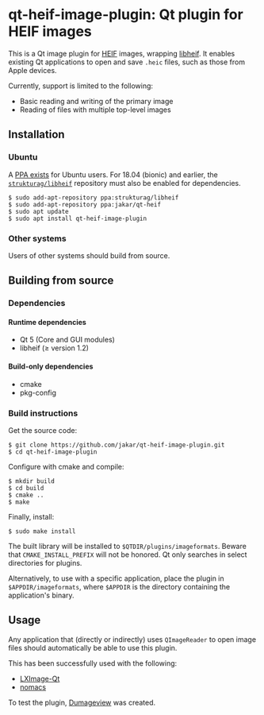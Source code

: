 # qt-heif-image-plugin: Qt plugin for HEIF images
This is a Qt image plugin for [HEIF] images, wrapping [libheif]. It enables
existing Qt applications to open and save `.heic` files, such as those from
Apple devices.

[HEIF]: https://en.wikipedia.org/wiki/High_Efficiency_Image_File_Format
[libheif]: https://github.com/strukturag/libheif

Currently, support is limited to the following:
* Basic reading and writing of the primary image
* Reading of files with multiple top-level images

## Installation
### Ubuntu
A [PPA exists](https://launchpad.net/~jakar/+archive/ubuntu/qt-heif) for Ubuntu
users.  For 18.04 (bionic) and earlier, the
[`strukturag/libheif`](https://launchpad.net/~strukturag/+archive/ubuntu/libheif)
repository must also be enabled for dependencies.
```
$ sudo add-apt-repository ppa:strukturag/libheif
$ sudo add-apt-repository ppa:jakar/qt-heif
$ sudo apt update
$ sudo apt install qt-heif-image-plugin
```

### Other systems
Users of other systems should build from source.

## Building from source
### Dependencies
#### Runtime dependencies
- Qt 5 (Core and GUI modules)
- libheif (&ge; version 1.2)

#### Build-only dependencies
- cmake
- pkg-config

### Build instructions
Get the source code:
```
$ git clone https://github.com/jakar/qt-heif-image-plugin.git
$ cd qt-heif-image-plugin
```

Configure with cmake and compile:
```
$ mkdir build
$ cd build
$ cmake ..
$ make
```

Finally, install:
```
$ sudo make install
```

The built library will be installed to `$QTDIR/plugins/imageformats`. Beware
that `CMAKE_INSTALL_PREFIX` will not be honored. Qt only searches in select
directories for plugins.

Alternatively, to use with a specific application, place the plugin in
`$APPDIR/imageformats`, where `$APPDIR` is the directory containing the
application's binary.

## Usage
Any application that (directly or indirectly) uses `QImageReader` to open image
files should automatically be able to use this plugin.

This has been successfully used with the following:
* [LXImage-Qt](https://github.com/lxqt/lximage-qt)
* [nomacs](https://github.com/nomacs/nomacs)

To test the plugin, [Dumageview](https://github.com/jakar/dumageview) was
created.
